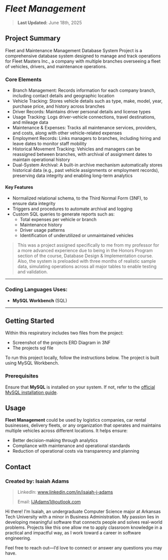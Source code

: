 # _**Fleet Management**_
> **Last Updated:** June 18th, 2025

## Project Summary
Fleet and Maintenance Management Database System Project is a comprehensive database system designed to manage and track operations for Fleet Masters Inc., a company with multiple branches overseeing a fleet of vehicles, drivers, and maintenance operations. 

### Core Elements
- Branch Management: Records information for each company branch, including contact details and geographic location
- Vehicle Tracking: Stores vehicle details such as type, make, model, year, purchase price, and history across branches
- Driver Records: Maintains driver personal details and license types
- Usage Tracking: Logs driver-vehicle connections, travel destinations, and mileage data
- Maintenance & Expenses: Tracks all maintenance services, providers, and costs, along with other vehicle-related expenses
- Employment Records: Links managers to branches, including hiring and leave dates to monitor staff mobility
- Historical Movement Tracking: Vehicles and managers can be reassigned between branches, with archival of assignment dates to maintain operational history
- Dual-System Archival: A built-in archive mechanism automatically stores historical data (e.g., past vehicle assignments or employment records), preserving data integrity and enabling long-term analytics
  
#### Key Features
- Normalized relational schema, to the Third Normal Form (3NF), to ensure data integrity
- Triggers and procedures to automate archival and logging
- Custom SQL queries to generate reports such as:
  - Total expenses per vehicle or branch
  - Maintenance history
  - Driver usage patterns
  - Identification of underutilized or unmaintained vehicles

> This was a project assigned specifically to me from my professor for a more advanced experience due to being in the Honors Program section of the course, Database Design & Implementation course. Also, the system is preloaded with three months of realistic sample data, simulating operations across all major tables to enable testing and validation.

---

### Coding Languages Uses:
- **MySQL Workbench** (SQL)

---

## Getting Started
Within this respiratory includes two files from the project:
- Screenshot of the projects ERD Diagram in 3NF
- The projects sql file
  
To run this project locally, follow the instructions below. The project is built using MySQL Workbench.

### Prerequisites
Ensure that **MySQL** is installed on your system. If not, refer to the [official MySQL installation guide](https://www.mysql.com/downloads/).

## Usage 
**Fleet Management** could be used by logistics companies, car rental businesses, delivery fleets, or any organization that operates and maintains multiple vehicles across different locations. It helps ensure:
- Better decision-making through analytics
- Compliance with maintenance and operational standards
- Reduction of operational costs via transparency and planning

## Contact
### Created by: Isaiah Adams
>LinkedIn: www.linkedin.com/in/isaiah-j-adams
>
>Email: IJAdams1@outlook.com

Hi there! I'm Isaiah, an undergraduate Computer Science major at Arkansas Tech University with a minor in Business Administration. My passion lies in developing meaningful software that connects people and solves real-world problems. Projects like this one allow me to apply classroom knowledge in a practical and impactful way, as I work toward a career in software engineering.

Feel free to reach out—I’d love to connect or answer any questions you may have.
